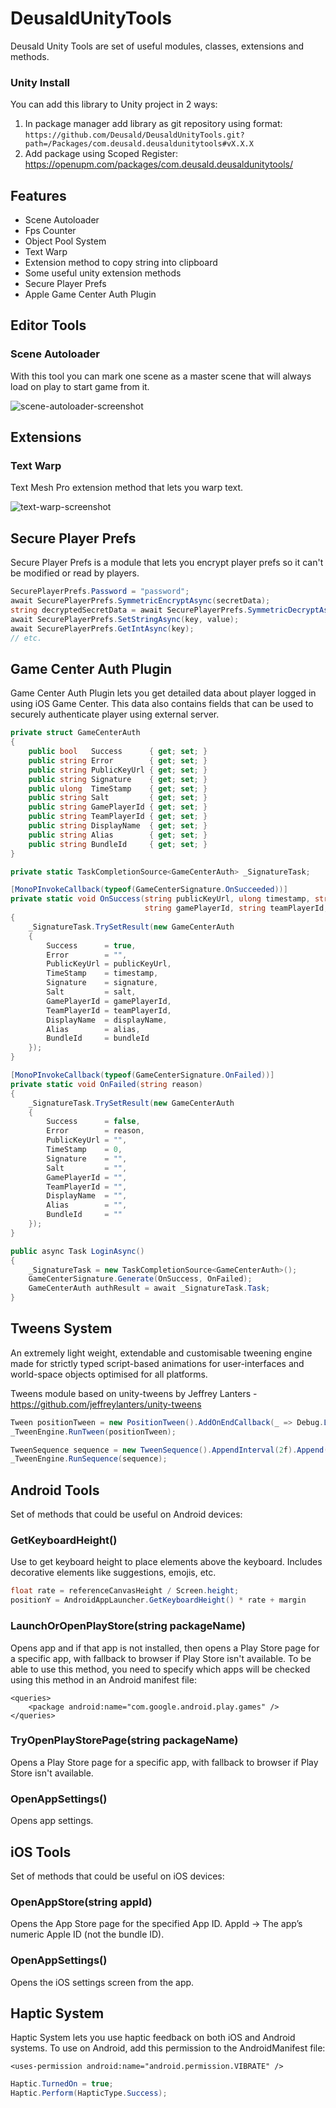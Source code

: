 # DeusaldUnityTools

Deusald Unity Tools are set of useful modules, classes, extensions and methods.

### Unity Install

You can add this library to Unity project in 2 ways:

1. In package manager add library as git repository using format:
   `https://github.com/Deusald/DeusaldUnityTools.git?path=/Packages/com.deusald.deusaldunitytools#vX.X.X`
2. Add package using Scoped Register: https://openupm.com/packages/com.deusald.deusaldunitytools/

## Features

* Scene Autoloader
* Fps Counter
* Object Pool System
* Text Warp
* Extension method to copy string into clipboard
* Some useful unity extension methods
* Secure Player Prefs
* Apple Game Center Auth Plugin

## Editor Tools

### Scene Autoloader
With this tool you can mark one scene as a master scene that will always load on play to start game from it.

![scene-autoloader-screenshot](images/scene-autoloader.png)

## Extensions

### Text Warp
Text Mesh Pro extension method that lets you warp text.

![text-warp-screenshot](images/text-warp.png)

## Secure Player Prefs
Secure Player Prefs is a module that lets you encrypt player prefs so it can't be modified or read by players.

```csharp
SecurePlayerPrefs.Password = "password";
await SecurePlayerPrefs.SymmetricEncryptAsync(secretData);
string decryptedSecretData = await SecurePlayerPrefs.SymmetricDecryptAsync(encryptedSecretData);
await SecurePlayerPrefs.SetStringAsync(key, value);
await SecurePlayerPrefs.GetIntAsync(key);
// etc.
```

## Game Center Auth Plugin
Game Center Auth Plugin lets you get detailed data about player logged in using iOS Game Center. 
This data also contains fields that can be used to securely authenticate player using external server.

```csharp
private struct GameCenterAuth
{
    public bool   Success      { get; set; }
    public string Error        { get; set; }
    public string PublicKeyUrl { get; set; }
    public string Signature    { get; set; }
    public ulong  TimeStamp    { get; set; }
    public string Salt         { get; set; }
    public string GamePlayerId { get; set; }
    public string TeamPlayerId { get; set; }
    public string DisplayName  { get; set; }
    public string Alias        { get; set; }
    public string BundleId     { get; set; }
}

private static TaskCompletionSource<GameCenterAuth> _SignatureTask;

[MonoPInvokeCallback(typeof(GameCenterSignature.OnSucceeded))]
private static void OnSuccess(string publicKeyUrl, ulong timestamp, string signature, string salt,
                              string gamePlayerId, string teamPlayerId, string displayName, string alias, string bundleId)
{
    _SignatureTask.TrySetResult(new GameCenterAuth
    {
        Success      = true,
        Error        = "",
        PublicKeyUrl = publicKeyUrl,
        TimeStamp    = timestamp,
        Signature    = signature,
        Salt         = salt,
        GamePlayerId = gamePlayerId,
        TeamPlayerId = teamPlayerId,
        DisplayName  = displayName,
        Alias        = alias,
        BundleId     = bundleId
    });
}

[MonoPInvokeCallback(typeof(GameCenterSignature.OnFailed))]
private static void OnFailed(string reason)
{
    _SignatureTask.TrySetResult(new GameCenterAuth
    {
        Success      = false,
        Error        = reason,
        PublicKeyUrl = "",
        TimeStamp    = 0,
        Signature    = "",
        Salt         = "",
        GamePlayerId = "",
        TeamPlayerId = "",
        DisplayName  = "",
        Alias        = "",
        BundleId     = ""
    });
}

public async Task LoginAsync()
{
    _SignatureTask = new TaskCompletionSource<GameCenterAuth>();
    GameCenterSignature.Generate(OnSuccess, OnFailed);
    GameCenterAuth authResult = await _SignatureTask.Task;
}
```

## Tweens System
An extremely light weight, extendable and customisable tweening engine made for strictly typed script-based animations for user-interfaces and world-space objects optimised for all platforms.

Tweens module based on unity-tweens by Jeffrey Lanters - https://github.com/jeffreylanters/unity-tweens

```csharp
Tween positionTween = new PositionTween().AddOnEndCallback(_ => Debug.Log("Finished")).SetTarget(_Target, Vector3.zero, Vector3.one).SetDuration(3f).SetEase(EaseType.BounceInOut);
_TweenEngine.RunTween(positionTween);

TweenSequence sequence = new TweenSequence().AppendInterval(2f).Append(_Target.TweenPositionX(0f, 3f).SetDuration(3f)).AppendInterval(2f).AppendCallback(() => Debug.Log("Finished Sequence"));
_TweenEngine.RunSequence(sequence);
```

## Android Tools
Set of methods that could be useful on Android devices:

### GetKeyboardHeight()
Use to get keyboard height to place elements above the keyboard. Includes decorative elements like suggestions, emojis, etc.
```csharp
float rate = referenceCanvasHeight / Screen.height;
positionY = AndroidAppLauncher.GetKeyboardHeight() * rate + margin
```

### LaunchOrOpenPlayStore(string packageName)
Opens app and if that app is not installed, then opens a Play Store page for a specific app, with fallback to browser if Play Store isn't available.
To be able to use this method, you need to specify which apps will be checked using this method in an Android manifest file:
```
<queries>
    <package android:name="com.google.android.play.games" />
</queries>
```

### TryOpenPlayStorePage(string packageName)
Opens a Play Store page for a specific app, with fallback to browser if Play Store isn't available.

### OpenAppSettings()
Opens app settings.

## iOS Tools
Set of methods that could be useful on iOS devices:

### OpenAppStore(string appId)
Opens the App Store page for the specified App ID. AppId -> The app’s numeric Apple ID (not the bundle ID).

### OpenAppSettings()
Opens the iOS settings screen from the app.

## Haptic System
Haptic System lets you use haptic feedback on both iOS and Android systems. To use on Android, add this permission to the AndroidManifest file:
```
<uses-permission android:name="android.permission.VIBRATE" />
```

```csharp
Haptic.TurnedOn = true;
Haptic.Perform(HapticType.Success);
```